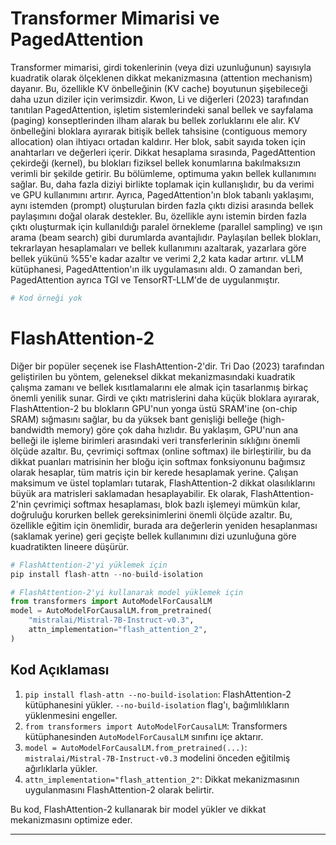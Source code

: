 # Transformer Mimarisi ve PagedAttention

Transformer mimarisi, girdi tokenlerinin (veya dizi uzunluğunun) sayısıyla kuadratik olarak ölçeklenen dikkat mekanizmasına (attention mechanism) dayanır. Bu, özellikle KV önbelleğinin (KV cache) boyutunun şişebileceği daha uzun diziler için verimsizdir. Kwon, Li ve diğerleri (2023) tarafından tanıtılan PagedAttention, işletim sistemlerindeki sanal bellek ve sayfalama (paging) konseptlerinden ilham alarak bu bellek zorluklarını ele alır. KV önbelleğini bloklara ayırarak bitişik bellek tahsisine (contiguous memory allocation) olan ihtiyacı ortadan kaldırır. Her blok, sabit sayıda token için anahtarları ve değerleri içerir. Dikkat hesaplama sırasında, PagedAttention çekirdeği (kernel), bu blokları fiziksel bellek konumlarına bakılmaksızın verimli bir şekilde getirir. Bu bölümleme, optimuma yakın bellek kullanımını sağlar. Bu, daha fazla diziyi birlikte toplamak için kullanışlıdır, bu da verimi ve GPU kullanımını artırır. Ayrıca, PagedAttention'ın blok tabanlı yaklaşımı, aynı istemden (prompt) oluşturulan birden fazla çıktı dizisi arasında bellek paylaşımını doğal olarak destekler. Bu, özellikle aynı istemin birden fazla çıktı oluşturmak için kullanıldığı paralel örnekleme (parallel sampling) ve ışın arama (beam search) gibi durumlarda avantajlıdır. Paylaşılan bellek blokları, tekrarlayan hesaplamaları ve bellek kullanımını azaltarak, yazarlara göre bellek yükünü %55'e kadar azaltır ve verimi 2,2 kata kadar artırır. vLLM kütüphanesi, PagedAttention'ın ilk uygulamasını aldı. O zamandan beri, PagedAttention ayrıca TGI ve TensorRT-LLM'de de uygulanmıştır.

```python
# Kod örneği yok
```

# FlashAttention-2

Diğer bir popüler seçenek ise FlashAttention-2'dir. Tri Dao (2023) tarafından geliştirilen bu yöntem, geleneksel dikkat mekanizmasındaki kuadratik çalışma zamanı ve bellek kısıtlamalarını ele almak için tasarlanmış birkaç önemli yenilik sunar. Girdi ve çıktı matrislerini daha küçük bloklara ayırarak, FlashAttention-2 bu blokların GPU'nun yonga üstü SRAM'ine (on-chip SRAM) sığmasını sağlar, bu da yüksek bant genişliği belleğe (high-bandwidth memory) göre çok daha hızlıdır. Bu yaklaşım, GPU'nun ana belleği ile işleme birimleri arasındaki veri transferlerinin sıklığını önemli ölçüde azaltır. Bu, çevrimiçi softmax (online softmax) ile birleştirilir, bu da dikkat puanları matrisinin her bloğu için softmax fonksiyonunu bağımsız olarak hesaplar, tüm matris için bir kerede hesaplamak yerine. Çalışan maksimum ve üstel toplamları tutarak, FlashAttention-2 dikkat olasılıklarını büyük ara matrisleri saklamadan hesaplayabilir. Ek olarak, FlashAttention-2'nin çevrimiçi softmax hesaplaması, blok bazlı işlemeyi mümkün kılar, doğruluğu korurken bellek gereksinimlerini önemli ölçüde azaltır. Bu, özellikle eğitim için önemlidir, burada ara değerlerin yeniden hesaplanması (saklamak yerine) geri geçişte bellek kullanımını dizi uzunluğuna göre kuadratikten lineere düşürür.

```python
# FlashAttention-2'yi yüklemek için
pip install flash-attn --no-build-isolation

# FlashAttention-2'yi kullanarak model yüklemek için
from transformers import AutoModelForCausalLM
model = AutoModelForCausalLM.from_pretrained(
    "mistralai/Mistral-7B-Instruct-v0.3",
    attn_implementation="flash_attention_2",
)
```

## Kod Açıklaması

1. `pip install flash-attn --no-build-isolation`: FlashAttention-2 kütüphanesini yükler. `--no-build-isolation` flag'ı, bağımlılıkların yüklenmesini engeller.
2. `from transformers import AutoModelForCausalLM`: Transformers kütüphanesinden `AutoModelForCausalLM` sınıfını içe aktarır.
3. `model = AutoModelForCausalLM.from_pretrained(...)`: `mistralai/Mistral-7B-Instruct-v0.3` modelini önceden eğitilmiş ağırlıklarla yükler.
4. `attn_implementation="flash_attention_2"`: Dikkat mekanizmasının uygulanmasını FlashAttention-2 olarak belirtir.

Bu kod, FlashAttention-2 kullanarak bir model yükler ve dikkat mekanizmasını optimize eder.

---

